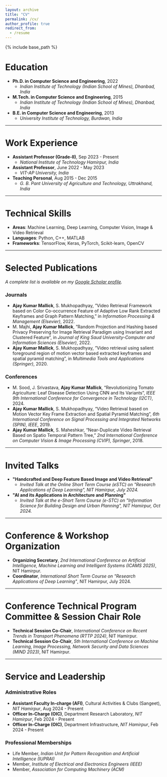 ```yaml
---
layout: archive
title: "CV"
permalink: /cv/
author_profile: true
redirect_from:
  - /resume
---
```


{% include base_path %}

Education
======
* **Ph.D. in Computer Science and Engineering**, 2022
    * *Indian Institute of Technology (Indian School of Mines), Dhanbad, India*
* **M.Tech. in Computer Science and Engineering**, 2015
    * *Indian Institute of Technology (Indian School of Mines), Dhanbad, India*
* **B.E. in Computer Science and Engineering**, 2013
    * *University Institute of Technology, Burdwan, India*

---

Work Experience
======
* **Assistant Professor (Grade-II)**, Sep 2023 - Present
    * *National Institute of Technology Hamirpur, India*
* **Assistant Professor**, June 2022 - May 2023
    * *VIT-AP University, India*
* **Teaching Personal**, Aug 2015 - Dec 2015
    * *G. B. Pant University of Agriculture and Technology, Uttrakhand, India*

---

Technical Skills
======
* **Areas**: Machine Learning, Deep Learning, Computer Vision, Image & Video Retrieval
* **Languages**: Python, C++, MATLAB
* **Frameworks**: TensorFlow, Keras, PyTorch, Scikit-learn, OpenCV

---

Selected Publications
======
*A complete list is available on my [Google Scholar profile](https://scholar.google.com/citations?user=tNA_6VYAAAAJ&hl=en&oi=ao).*

### Journals
* **Ajay Kumar Mallick**, S. Mukhopadhyay, ”Video Retrieval Framework based on Color Co-occurrence Feature of Adaptive Low Rank Extracted Keyframes and Graph Pattern Matching,” in *Information Processing & Management (Elsevier)*, 2022.
* M. Majhi, **Ajay Kumar Mallick**, ”Random Projection and Hashing based Privacy Preserving for Image Retrieval Paradigm using Invariant and Clustered Feature”, in *Journal of King Saud University-Computer and Information Sciences (Elsevier)*, 2022.
* **Ajay Kumar Mallick**, S. Mukhopadhyay, ”Video retrieval using salient foreground region of motion vector based extracted keyframes and spatial pyramid matching”, in *Multimedia Tools and Applications (Springer)*, 2020.

### Conferences
* M. Sood, J. Srivastava, **Ajay Kumar Mallick**, “Revolutionizing Tomato Agriculture: Leaf Disease Detection Using CNN and Its Variants”, *IEEE 9th International Conference for Convergence in Technology (I2CT)*, 2024.
* **Ajay Kumar Mallick**, S. Mukhopadhyay, “Video Retrieval based on Motion Vector Key Frame Extraction and Spatial Pyramid Matching”, *6th International Conference on Signal Processing and Integrated Networks (SPIN), IEEE*, 2019.
* **Ajay Kumar Mallick**, S. Maheshkar, “Near-Duplicate Video Retrieval Based on Spatio Temporal Pattern Tree,” *2nd International Conference on Computer Vision & Image Processing (CVIP), Springer*, 2018.

---

Invited Talks
======
* **"Handcrafted and Deep Feature Based Image and Video Retrieval"**
    * *Invited Talk at the Online Short Term Course (eSTC) on "Research Applications of Deep Learning", NIT Hamirpur, July 2024.*
* **"AI and its Applications in Architecture and Planning"**
    * *Invited Talk at the e-Short Term Course (e-STC) on "Information Science for Building Design and Urban Planning", NIT Hamirpur, Oct 2024.*

---

Conference & Workshop Organization
======
* **Organizing Secretary**, *2nd International Conference on Artificial Intelligence, Machine Learning and Intelligent Systems (ICAMS 2025)*, NIT Hamirpur.
* **Coordinator**, *International Short Term Course on "Research Applications of Deep Learning"*, NIT Hamirpur, July 2024.

----
Conference Technical Program Committee & Session Chair Role
======
* **Technical Session Co-Chair**, *International Conference on Recent Trends in Transport Phenomena (RTTP 2024)*, NIT Hamirpur.
* **Technical Session Co-Chair**, *5th International Conference on Machine Learning, Image Processing, Network Security and Data Sciences (MIND 2023)*, NIT Hamirpur.

---

Service and Leadership
======
### Administrative Roles
* **Assistant Faculty In-charge (AFI)**, Cultural Activities & Clubs (Sangeet), *NIT Hamirpur*, Aug 2024 - Present
* **Officer In-Charge (OIC)**, Department Research Laboratory, *NIT Hamirpur*, Feb 2024 - Present
* **Officer In-Charge (OIC)**, Department Infrastructure, *NIT Hamirpur*, Feb 2024 - Present

### Professional Memberships
* Life Member, *Indian Unit for Pattern Recognition and Artificial Intelligence (IUPRAI)*
* Member, *Institute of Electrical and Electronics Engineers (IEEE)*
* Member, *Association for Computing Machinery (ACM)*
